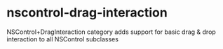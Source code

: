 # nscontrol-drag-interaction
NSControl+DragInteraction category adds support for basic drag &amp; drop interaction to all NSControl subclasses
